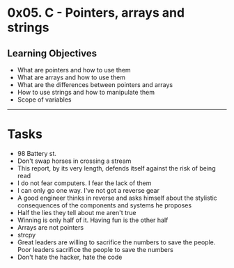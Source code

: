 # 0x05. C - Pointers, arrays and strings

## Learning Objectives
- What are pointers and how to use them
- What are arrays and how to use them
- What are the differences between pointers and arrays
- How to use strings and how to manipulate them
- Scope of variables
---

# Tasks
- 98 Battery st.
- Don't swap horses in crossing a stream
- This report, by its very length, defends itself against the risk of being read
- I do not fear computers. I fear the lack of them
- I can only go one way. I've not got a reverse gear
- A good engineer thinks in reverse and asks himself about the stylistic consequences of the components and systems he proposes
- Half the lies they tell about me aren't true
- Winning is only half of it. Having fun is the other half
- Arrays are not pointers
-  strcpy
- Great leaders are willing to sacrifice the numbers to save the people. Poor leaders sacrifice the people to save the numbers
-  Don't hate the hacker, hate the code
